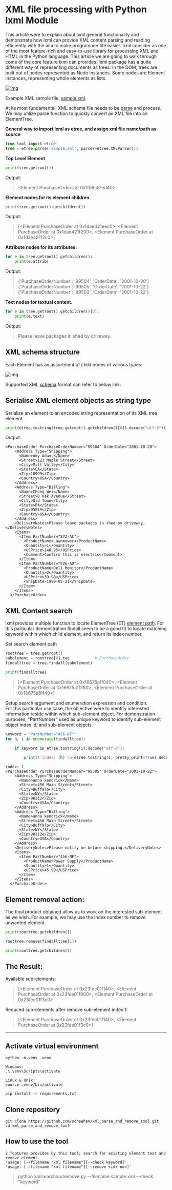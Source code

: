 # XML file processing with Python lxml Module

This article were to explain about lxml general functionality and demonstrate how lxml can provide XML content parsing and reading efficiently with the aim to make programmer life easier. lxml consider as one of the most feature-rich and easy-to-use library for processing XML and HTML in the Python language. This article we are going to walk through come of the core feature lxml can provides. lxml package has a quite different way of representing documents as trees.
In the DOM, trees are built out of nodes represented as Node instances.
Some nodes are Element instances, representing whole elements as lists.

[![img](/images/lxml_design.png)](https://youtu.be/Dcp9TFzI7kg)

Example XML sample file, [sample.xml](sample.xml).



At its most fundamental, XML schema file needs to be [parse][1] and process. We may utilize parse function to quickly convert an XML file into an ElementTree.

**General way to import lxml as etree, and assign xml file name/path as source**

```python
from lxml import etree
tree = etree.parse('sample.xml', parser=etree.XMLParser())
```


**Top Level Element**

```python
print(tree.getroot())
```
Output:
> <Element PurchaseOrders at 0x1fb8c81ed40>

**Element nodes for its element children.** 

```python
print(tree.getroot().getchildren())
```
Output:
> [<Element PurchaseOrder at 0x1dae421eec0>, <Element PurchaseOrder at 0x1dae421f200>, <Element PurchaseOrder at 0x1dae421f2c0>]

**Attribute nodes for its attributes.**

```python
for e in tree.getroot().getchildren():
    print(e.attrib)
```
Output:
> {'PurchaseOrderNumber': '99504', 'OrderDate': '2001-10-20'}  
> {'PurchaseOrderNumber': '99505', 'OrderDate': '2001-10-22'}  
> {'PurchaseOrderNumber': '99503', 'OrderDate': '2001-10-22'}

**Text nodes for textual content.**

```python
for e in tree.getroot().getchildren()[0]:
    print(e.text)
```
Output:
> Please leave packages in shed by driveway.

## XML schema structure 

Each Element has an assortment of child nodes of various types:

![img](/images/xml_element_explained.png)

Supported XML [schema][2] format can refer to below link:

## Serialise XML element objects as string type

Serialize an element to an encoded string representation of its XML tree element.

```python
print(etree.tostring(tree.getroot().getchildren()[0]).decode("utf-8"))
```
Output:
```
<PurchaseOrder PurchaseOrderNumber="99504" OrderDate="2001-10-20">
    <Address Type="Shipping">
      <Name>Amy Adams</Name>
      <Street>123 Maple Street</Street>
      <City>Mill Valley</City>
      <State>CA</State>
      <Zip>10999</Zip>
      <Country>USA</Country>
    </Address>
    <Address Type="Billing">
      <Name>Chong Wei</Name>
      <Street>8 Oak Avenue</Street>
      <City>Old Town</City>
      <State>PA</State>
      <Zip>95819</Zip>
      <Country>USA</Country>
    </Address>
    <DeliveryNotes>Please leave packages in shed by driveway.</DeliveryNotes>
    <Items>
      <Item PartNumber="872-AC">
        <ProductName>Lawnmower</ProductName>
        <Quantity>1</Quantity>
        <USPrice>148.95</USPrice>
        <Comment>Confirm this is electric</Comment>
      </Item>
      <Item PartNumber="926-AD">
        <ProductName>Dell Monitor</ProductName>
        <Quantity>2</Quantity>
        <USPrice>39.98</USPrice>
        <ShipDate>1999-05-21</ShipDate>
      </Item>
    </Items>
  </PurchaseOrder>
```

## XML Content search

lxml provides multiple function to locate ElemenTree (ET) [element path][3]. For this particular demonstration findall seem to be a good fit to locate matching keyword within which child element, and return its index number.

Set search element path 

```python
roottree = tree.getroot()
subelement = roottree[0].tag           # PurchaseOrder
findalltree = tree.findall(subelement)

print(findalltree)
```

> [<Element PurchaseOrder at 0x16675a1f040>, <Element PurchaseOrder at 0x16675a1f380>, <Element PurchaseOrder at 0x16675a1f440>]

Setup search argument and enumeration expression and condition.  
For this particular use case, the objective were to identify interested information reside within which sub-element object. For demonstration purposes, "PartNumber" used as unique keyword to identify sub-element object index id, and sub-element objects.

```python
keyword = 'PartNumber="456-NF"'
for h, i in enumerate(findalltree):

    if keyword in etree.tostring(i).decode("utf-8"):
        
        print(f'index: {h} \n{etree.tostring(i, pretty_print=True).decode("utf-8")}')
```
```
index: 1
<PurchaseOrder PurchaseOrderNumber="99505" OrderDate="2001-10-22">
    <Address Type="Shipping">
      <Name>anna kendrick</Name>
      <Street>456 Main Street</Street>
      <City>Buffalo</City>
      <State>NY</State>
      <Zip>98112</Zip>
      <Country>USA</Country>
    </Address>
    <Address Type="Billing">
      <Name>anna kendrick</Name>
      <Street>456 Main Street</Street>
      <City>Buffalo</City>
      <State>NY</State>
      <Zip>98112</Zip>
      <Country>USA</Country>
    </Address>
    <DeliveryNotes>Please notify me before shipping.</DeliveryNotes>
    <Items>
      <Item PartNumber="456-NF">
        <ProductName>Power Supply</ProductName>
        <Quantity>1</Quantity>
        <USPrice>45.99</USPrice>
      </Item>
    </Items>
  </PurchaseOrder>
```

## Element removal action:

The final product obtained allow us to work on the interested sub-element as we wish. For example, we may use the index number to remove unwanted element.

```python
print(roottree.getchildren())

roottree.remove(findalltree[1])

print(roottree.getchildren())
```

## The Result:

Available sub-elements:
> [<Element PurchaseOrder at 0x23fee01f140>, <Element PurchaseOrder at 0x23fee01f000>, <Element PurchaseOrder at 0x23fee01f3c0>  

Reduced sub-elements after remove sub-element index 1:
> [<Element PurchaseOrder at 0x23fee01f140>, <Element PurchaseOrder at 0x23fee01f3c0>]



[1]: https://lxml.de/apidoc/lxml.etree.html#lxml.etree.parse
[2]: https://www.w3schools.com/XML/schema_schema.asp
[3]: https://lxml.de/tutorial.html#elementpath

---

## Activate virtual environment

```
python -m venv .venv

Windows:
.\.venv\Scripts\activate

Linux & Unix:
source .venv/bin/activate

pip install -r requirements.txt
```

## Clone repository

```
git clone https://github.com/scheehan/xml_parse_and_remove_tool.git
cd xml_parse_and_remove_tool
```

## How to use the tool

```
2 features provides by this tool; search for existing element text and remove element.
'usage: [--filename "xml filename"][--check keyword]'
'usage: [--filename "xml filename"][--remove <idx no>]'
```
> python xmlsearchandremove.py --filename sample.xml --check "keyword"
